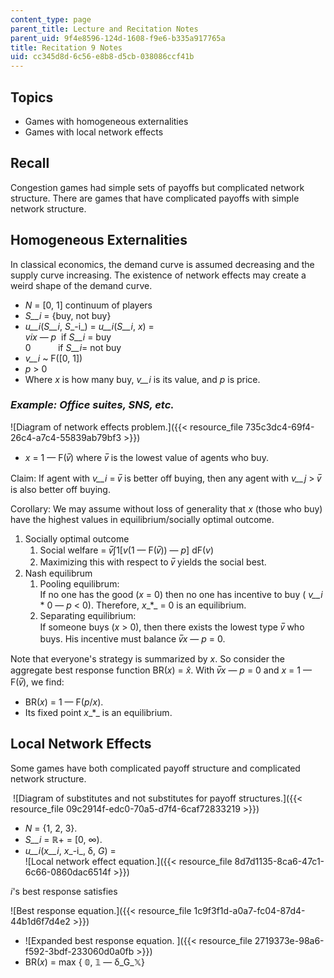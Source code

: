 ```yaml
---
content_type: page
parent_title: Lecture and Recitation Notes
parent_uid: 9f4e8596-124d-1608-f9e6-b335a917765a
title: Recitation 9 Notes
uid: cc345d8d-6c56-e8b8-d5cb-038086ccf41b
---
```


Topics
------

*   Games with homogeneous externalities
*   Games with local network effects

Recall
------

Congestion games had simple sets of payoffs but complicated network structure. There are games that have complicated payoffs with simple network structure. 

Homogeneous Externalities
-------------------------

In classical economics, the demand curve is assumed decreasing and the supply curve increasing. The existence of network effects may create a weird shape of the demand curve. 

*   _N_ = \[0, 1\] continuum of players
*   _S__i_ \= {buy, not buy}
*   _u__i_(_S__i_, _S__\-i_) = _u__i_(_S__i_, _x_) =  
    _vix_ — _p_  if _S__i_ = buy  
    0           if _S__i_\= not buy
*   _v__i_ ~ F(\[0, 1\])
*   _p_ > 0
*   Where _x_ is how many buy, _v__i_ is its value, and _p_ is price.

### _Example: Office suites, SNS, etc._ 

![Diagram of network effects problem.]({{< resource_file 735c3dc4-69f4-26c4-a7c4-55839ab79bf3 >}})

*   _x_ = 1 — F(_v̅_) where _v̅_ is the lowest value of agents who buy.

Claim: If agent with _v__i_ = _v̅_ is better off buying, then any agent with _v__j_ > _v̅_ is also better off buying. 

Corollary: We may assume without loss of generality that _x_ (those who buy) have the highest values in equilibrium/socially optimal outcome. 

1.  Socially optimal outcome
    1.  Social welfare = _v̅_∫1\[_v_(1 — F(_v̅_)) — _p_\] dF(_v_)
    2.  Maximizing this with respect to _v̅_ yields the social best.
2.  Nash equilibrum
    1.  Pooling equilibrum:  
        If no one has the good (_x_ = 0) then no one has incentive to buy ( _v__i_ \* 0 — _p_ < 0). Therefore, _x__\*_ = 0 is an equilibrium. 
    2.  Separating equilibrium:  
        If someone buys (_x_ > 0), then there exists the lowest type _v̅_ who buys. His incentive must balance _v̅x_ — _p_ = 0.

Note that everyone's strategy is summarized by _x_. So consider the aggregate best response function BR(_x_) = _x̂_. With _v̅x_ — _p_ = 0 and _x_ = 1 — F(_v̅_), we find:

*   BR(_x_) = 1 — F(_p_/_x_).
*   Its fixed point _x__\*_ is an equilibrium. 

Local Network Effects
---------------------

Some games have both complicated payoff structure and complicated network structure.

 ![Diagram of substitutes and not substitutes for payoff structures.]({{< resource_file 09c2914f-edc0-70a5-d7f4-6caf72833219 >}})

*   _N_ = {1, 2, 3}.
*   _S__i_ = ℝ\+ \= \[0, ∞).
*   _u__i_(_x__i_, _x__\-i_, δ, _G_) =   
    ![Local network effect equation.]({{< resource_file 8d7d1135-8ca6-47c1-6c66-0860dac6514f >}})

_i_'s best response satisfies

![Best response equation.]({{< resource_file 1c9f3f1d-a0a7-fc04-87d4-44b1d6f7d4e2 >}})

*   ![Expanded best response equation. ]({{< resource_file 2719373e-98a6-f592-3bdf-233060d0a0fb >}})
*   BR(_x_) = max { 𝟘, 𝟙 — δ_G_𝕏}